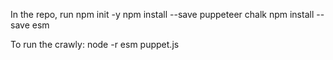 In the repo, run 
npm init -y
npm install --save puppeteer chalk
npm install --save esm

To run the crawly: 
node -r esm puppet.js

